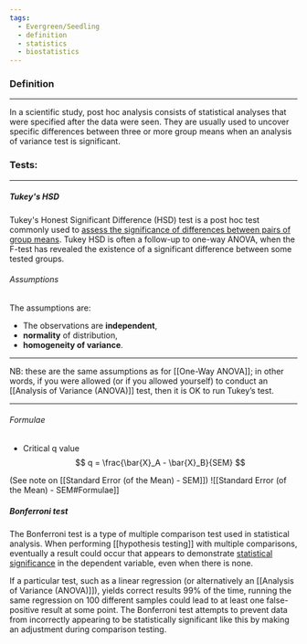 ```yaml
---
tags:
  - Evergreen/Seedling
  - definition
  - statistics
  - biostatistics
---
```

### Definition
---
In a scientific study, post hoc analysis consists of statistical analyses that were specified after the data were seen. They are usually used to uncover specific differences between three or more group means when an analysis of variance test is significant.



### Tests:
---
##### **Tukey's HSD**
Tukey's Honest Significant Difference (HSD) test is a post hoc test commonly used to <u>assess the significance of differences between pairs of group means</u>. Tukey HSD is often a follow-up to one-way ANOVA, when the F-test has revealed the existence of a significant difference between some tested groups.

###### Assumptions
The assumptions are:
- The observations are **independent**,
- **normality** of distribution,
- **homogeneity of variance**.

---
NB: these are the same assumptions as for [[One-Way ANOVA]]; in other words, if you were allowed (or if you allowed yourself) to conduct an [[Analysis of Variance (ANOVA)]] test, then it is OK to run Tukey’s test.
___

###### Formulae
- Critical q value
$$
q = \frac{\bar{X}_A - \bar{X}_B}{SEM}
$$

(See note on [[Standard Error (of the Mean) - SEM]])
![[Standard Error (of the Mean) - SEM#Formulae]]




##### **Bonferroni test**
The Bonferroni test is a type of multiple comparison test used in statistical analysis. When performing [[hypothesis testing]] with multiple comparisons, eventually a result could occur that appears to demonstrate [statistical significance](https://www.investopedia.com/terms/s/statistical-significance.asp) in the dependent variable, even when there is none.

If a particular test, such as a linear regression (or alternatively an [[Analysis of Variance (ANOVA)]]), yields correct results 99% of the time, running the same regression on 100 different samples could lead to at least one false-positive result at some point. The Bonferroni test attempts to prevent data from incorrectly appearing to be statistically significant like this by making an adjustment during comparison testing.

